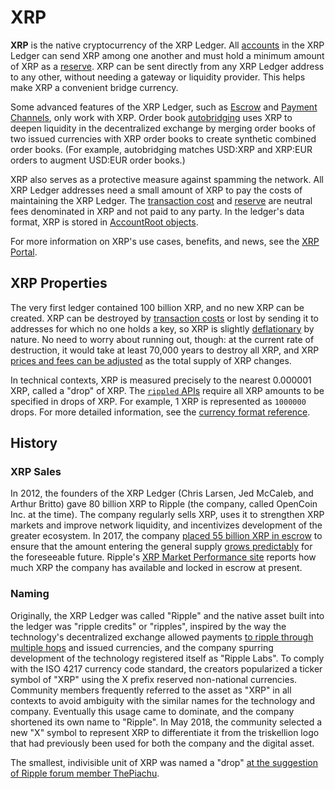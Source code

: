 # XRP

**XRP** is the native cryptocurrency of the XRP Ledger. All [accounts](accounts.html) in the XRP Ledger can send XRP among one another and must hold a minimum amount of XRP as a [reserve](reserves.html). XRP can be sent directly from any XRP Ledger address to any other, without needing a gateway or liquidity provider. This helps make XRP a convenient bridge currency.

Some advanced features of the XRP Ledger, such as [Escrow](escrow.html) and [Payment Channels](use-payment-channels.html), only work with XRP. Order book [autobridging](https://xrpl.org/blog/2014/introducing-offer-autobridging.html) uses XRP to deepen liquidity in the decentralized exchange by merging order books of two issued currencies with XRP order books to create synthetic combined order books. (For example, autobridging matches USD:XRP and XRP:EUR orders to augment USD:EUR order books.)

XRP also serves as a protective measure against spamming the network. All XRP Ledger addresses need a small amount of XRP to pay the costs of maintaining the XRP Ledger. The [transaction cost](transaction-cost.html) and [reserve](reserves.html) are neutral fees denominated in XRP and not paid to any party. In the ledger's data format, XRP is stored in [AccountRoot objects](accountroot.html).

For more information on XRP's use cases, benefits, and news, see the [XRP Portal](https://ripple.com/xrp/).

## XRP Properties

The very first ledger contained 100 billion XRP, and no new XRP can be created. XRP can be destroyed by [transaction costs](transaction-cost.html) or lost by sending it to addresses for which no one holds a key, so XRP is slightly [deflationary](https://en.wikipedia.org/wiki/Deflation) by nature. No need to worry about running out, though: at the current rate of destruction, it would take at least 70,000 years to destroy all XRP, and XRP [prices and fees can be adjusted](fee-voting.html) as the total supply of XRP changes.

In technical contexts, XRP is measured precisely to the nearest 0.000001 XRP, called a "drop" of XRP. The [`rippled` APIs](rippled-api.html) require all XRP amounts to be specified in drops of XRP. For example, 1 XRP is represented as `1000000` drops. For more detailed information, see the [currency format reference](currency-formats.html).

## History

### XRP Sales

In 2012, the founders of the XRP Ledger (Chris Larsen, Jed McCaleb, and Arthur Britto) gave 80 billion XRP to Ripple (the company, called OpenCoin Inc. at the time). The company regularly sells XRP, uses it to strengthen XRP markets and improve network liquidity, and incentivizes development of the greater ecosystem. In 2017, the company [placed 55 billion XRP in escrow](https://ripple.com/insights/ripple-escrows-55-billion-xrp-for-supply-predictability/) to ensure that the amount entering the general supply [grows predictably](https://ripple.com/insights/ripple-to-place-55-billion-xrp-in-escrow-to-ensure-certainty-into-total-xrp-supply/) for the foreseeable future. Ripple's [XRP Market Performance site](https://ripple.com/xrp/market-performance/) reports how much XRP the company has available and locked in escrow at present.

### Naming

Originally, the XRP Ledger was called "Ripple" and the native asset built into the ledger was "ripple credits" or "ripples", inspired by the way the technology's decentralized exchange allowed payments [to ripple through multiple hops](rippling.html) and issued currencies, and the company spurring development of the technology registered itself as "Ripple Labs". To comply with the ISO 4217 currency code standard, the creators popularized a ticker symbol of "XRP" using the X prefix reserved non-national currencies. Community members frequently referred to the asset as "XRP" in all contexts to avoid ambiguity with the similar names for the technology and company. Eventually this usage came to dominate, and the company shortened its own name to "Ripple". In May 2018, the community selected a new "X" symbol to represent XRP to differentiate it from the triskellion logo that had previously been used for both the company and the digital asset.

The smallest, indivisible unit of XRP was named a "drop" [at the suggestion of Ripple forum member ThePiachu](https://forum.ripple.com/viewtopic.php?f=1&t=40&p=228).
